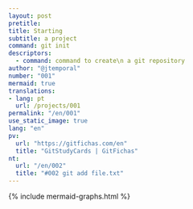```yaml
---
layout: post
pretitle:
title: Starting
subtitle: a project
command: git init
descriptors:
  - command: command to create\n a git repository
author: "@jtemporal"
number: "001"
mermaid: true
translations:
- lang: pt
  url: /projects/001
permalink: "/en/001"
use_static_image: true
lang: "en"
pv:
  url: "https://gitfichas.com/en"
  title: "GitStudyCards | GitFichas"
nt:
  url: "/en/002"
  title: "#002 git add file.txt"
---
```


{% include mermaid-graphs.html %}

